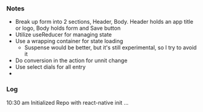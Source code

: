 ### Notes
- Break up form into 2 sections, Header, Body. Header holds an app title or logo, Body holds form and Save button
- Utilize useReducer for managing state
- Use a wrapping container for state loading 
  - Suspense would be better, but it's still experimental, so I try to avoid it
- Do conversion in the action for unnit change
- Use select dials for all entry
- 




### Log
10:30 am Initialized Repo with react-native init ...
